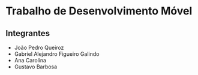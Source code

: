 # Trabalho de Desenvolvimento Móvel

## Integrantes
* João Pedro Queiroz
* Gabriel Alejandro Figueiro Galindo
* Ana Carolina
* Gustavo Barbosa
